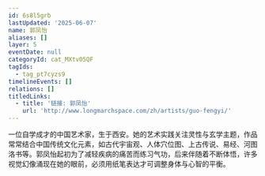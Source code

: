 ```yaml
---
id: 6s8l5grb
lastUpdated: '2025-06-07'
name: 郭凤怡
aliases: []
layer: 5
eventDate: null
categoryId: cat_MXtv05QF
tagIds:
  - tag_pt7cyzs9
timelineEvents: []
relations: []
titledLinks:
  - title: '链接: 郭凤怡'
    url: 'http://www.longmarchspace.com/zh/artists/guo-fengyi/'
---
```

一位自学成才的中国艺术家，生于西安。她的艺术实践关注灵性与玄学主题，作品常常结合中国传统文化元素，如古代宇宙观、人体穴位图、上古传说、易经、河图洛书等。郭凤怡起初为了减轻疾病的痛苦而练习气功，后来伴随着不断体悟，许多视觉幻像涌现在她的眼前，必须用纸笔表达才可调整身体与心智的平衡。
